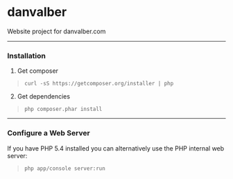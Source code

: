 danvalber
=========

Website project for danvalber.com

---

### Installation

1. Get composer
> `curl -sS https://getcomposer.org/installer | php`

2. Get dependencies
> `php composer.phar install`

---

### Configure a Web Server

If you have PHP 5.4 installed you can alternatively use the PHP internal
web server:
> `php app/console server:run`

